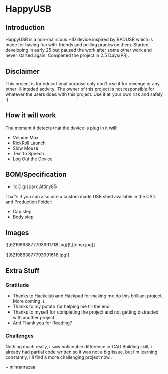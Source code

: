 # HappyUSB
## Introduction 

HappyUSB is a non-malicious HID device inspired by BADUSB which is made for having fun with friends and pulling pranks on them. Started developing in early 25 but paused the work after some other work and never started again. Completed the project in 2.5 Days(PR). 

##  Disclaimer
This project is for educational purpose only don't use it for revenge or any other ill-inteded activity. The owner of this project is not responsible for whatever the users does with this project. Use it at your own risk and safely :)

## How it will work 
The moment it detects that the device is plug in it will:

- Volume Max
- RickRoll Launch
- Slow Mouse
- Text to Speech
- Log Out the Device

## BOM/Specification

- 1x Digispark Attiny85

That's it you can also use a custom made USB shell available in the CAD and Production Folder:
- Cap.step
- Body.step

## Images
![[6219863877793991718.jpg]]![[temp.jpg]]

![[6219863877793991618.jpg]]
## Extra Stuff

### Gratitude
- Thanks to Hackclub and Hackpad for making me do this brilliant project, More coming :).
- Thanks to my potato for helping me till the end.
- Thanks to myself for completing the project and not getting distracted with another project.
- And Thank you for Reading?

### Challenges
Nothing much really, i saw noticeable difference in CAD Building skill, i already had partial code written so it was not a big issue, but i'm learning constantly, I'll find a more challenging project now.. 

~ mihranrazaa